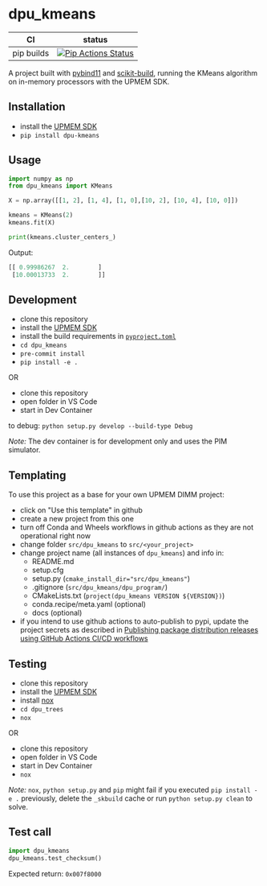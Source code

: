 dpu_kmeans
==========

|      CI              | status |
|----------------------|--------|
| pip builds           | [![Pip Actions Status][actions-pip-badge]][actions-pip-link] |

A project built with [pybind11](https://github.com/pybind/pybind11) and [scikit-build](https://github.com/scikit-build/scikit-build), running the KMeans algorithm on in-memory processors with the UPMEM SDK.

[actions-badge]:           https://github.com/upmem/dpu_kmeans/workflows/Tests/badge.svg
[actions-conda-link]:      https://github.com/upmem/dpu_kmeans/actions?query=workflow%3AConda
[actions-conda-badge]:     https://github.com/upmem/dpu_kmeans/workflows/Conda/badge.svg
[actions-pip-link]:        https://github.com/upmem/dpu_kmeans/actions?query=workflow%3APip
[actions-pip-badge]:       https://github.com/upmem/dpu_kmeans/workflows/Pip/badge.svg
[actions-wheels-link]:     https://github.com/upmem/dpu_kmeans/actions?query=workflow%3AWheels
[actions-wheels-badge]:    https://github.com/upmem/dpu_kmeans/workflows/Wheels/badge.svg

Installation
------------

- install the [UPMEM SDK](https://sdk.upmem.com/)
- `pip install dpu-kmeans`

Usage
-----

```python
import numpy as np
from dpu_kmeans import KMeans

X = np.array([[1, 2], [1, 4], [1, 0],[10, 2], [10, 4], [10, 0]])

kmeans = KMeans(2)
kmeans.fit(X)

print(kmeans.cluster_centers_)
```

Output:

```python
[[ 0.99986267  2.        ]
 [10.00013733  2.        ]]
```

Development
-----------

- clone this repository
- install the [UPMEM SDK](https://sdk.upmem.com/)
- install the build requirements in [`pyproject.toml`](pyproject.toml)
- `cd dpu_kmeans`
- `pre-commit install`
- `pip install -e .`

OR

- clone this repository
- open folder in VS Code
- start in Dev Container

to debug: `python setup.py develop --build-type Debug`

*Note:* The dev container is for development only and uses the PIM simulator.

Templating
----------

To use this project as a base for your own UPMEM DIMM project:

- click on "Use this template" in github
- create a new project from this one
- turn off Conda and Wheels workflows in github actions as they are not operational right now
- change folder `src/dpu_kmeans` to `src/<your_project>`
- change project name (all instances of `dpu_kmeans`) and info in:
  - README.md
  - setup.cfg
  - setup.py (`cmake_install_dir="src/dpu_kmeans"`)
  - .gitignore (`src/dpu_kmeans/dpu_program/`)
  - CMakeLists.txt (`project(dpu_kmeans VERSION ${VERSION})`)
  - conda.recipe/meta.yaml (optional)
  - docs (optional)
- if you intend to use github actions to auto-publish to pypi, update the project secrets as described in [Publishing package distribution releases using GitHub Actions CI/CD workflows](https://packaging.python.org/guides/publishing-package-distribution-releases-using-github-actions-ci-cd-workflows/)

Testing
-------

- clone this repository
- install the [UPMEM SDK](https://sdk.upmem.com/)
- install [nox](https://nox.thea.codes/)
- `cd dpu_trees`
- `nox`

OR

- clone this repository
- open folder in VS Code
- start in Dev Container
- `nox`

*Note:* `nox`, `python setup.py` and `pip` might fail if you executed `pip install -e .` previously, delete the `_skbuild` cache or run `python setup.py clean` to solve.

Test call
---------

```python
import dpu_kmeans
dpu_kmeans.test_checksum()
```

Expected return: `0x007f8000`

[`cibuildwheel`]:          https://cibuildwheel.readthedocs.io
